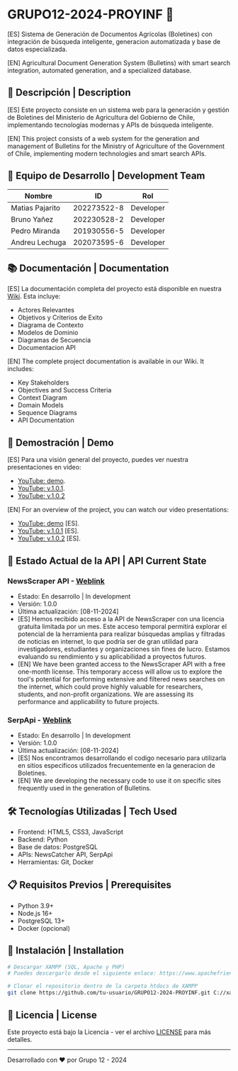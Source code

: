 # GRUPO12-2024-PROYINF 🌱

[ES] Sistema de Generación de Documentos Agrícolas (Boletines) con integración de búsqueda inteligente, generacion automatizada y base de datos especializada.

[EN] Agricultural Document Generation System (Bulletins) with smart search integration, automated generation, and a specialized database.

## 🚀 Descripción | Description
[ES] Este proyecto consiste en un sistema web para la generación y gestión de Boletines del Ministerio de Agricultura del Gobierno de Chile, implementando tecnologías modernas y APIs de búsqueda inteligente.

[EN] This project consists of a web system for the generation and management of Bulletins for the Ministry of Agriculture of the Government of Chile, implementing modern technologies and smart search APIs.

## 👥 Equipo de Desarrollo | Development Team
| Nombre | ID | Rol |
|--------|----|----|
| Matias Pajarito | 202273522-8 | Developer |
| Bruno Yañez | 202230528-2 | Developer |
| Pedro Miranda | 201930556-5 | Developer |
| Andreu Lechuga | 202073595-6 | Developer |

## 📚 Documentación | Documentation
[ES] La documentación completa del proyecto está disponible en nuestra [Wiki](https://github.com/MatiasPajarito/GRUPO12-2024-PROYINF/wiki). Esta incluye:
- Actores Relevantes
- Objetivos y Criterios de Exito
- Diagrama de Contexto
- Modelos de Dominio
- Diagramas de Secuencia
- Documentacion API

[EN] The complete project documentation is available in our Wiki. It includes:
- Key Stakeholders
- Objectives and Success Criteria
- Context Diagram
- Domain Models
- Sequence Diagrams
- API Documentation

## 🎥 Demostración | Demo
[ES] Para una visión general del proyecto, puedes ver nuestra presentaciones en video:
- [YouTube: demo](https://www.youtube.com/watch?v=TAgy9_8pgcM).
- [YouTube: v.1.0.1](https://www.youtube.com/watch?v=Cgoa0NBesHk).
- [YouTube: v.1.0.2](https://youtu.be/gUHv5TUl1yA)

[EN] For an overview of the project, you can watch our video presentations:
- [YouTube: demo](https://www.youtube.com/watch?v=TAgy9_8pgcM) [ES].
- [YouTube: v.1.0.1](https://www.youtube.com/watch?v=Cgoa0NBesHk) [ES].
- [YouTube: v.1.0.2](https://youtu.be/gUHv5TUl1yA) [ES].
## 🔧 Estado Actual de la API | API Current State

### NewsScraper API - [Weblink](https://www.newscatcherapi.com/)
- Estado: En desarrollo | In development
- Versión: 1.0.0
- Última actualización: [08-11-2024]
- [ES] Hemos recibido acceso a la API de NewsScraper con una licencia gratuita limitada por un mes. Este acceso temporal permitirá explorar el potencial de la herramienta para realizar búsquedas amplias y filtradas de noticias en internet, lo que podría ser de gran utilidad para investigadores, estudiantes y organizaciones sin fines de lucro. Estamos evaluando su rendimiento y su aplicabilidad a proyectos futuros.
- [EN] We have been granted access to the NewsScraper API with a free one-month license. This temporary access will allow us to explore the tool's potential for performing extensive and filtered news searches on the internet, which could prove highly valuable for researchers, students, and non-profit organizations. We are assessing its performance and applicability to future projects.

### SerpApi - [Weblink](https://serpapi.com/)
- Estado: En desarrollo | In development
- Versión: 1.0.0
- Última actualización: [08-11-2024]
- [ES] Nos encontramos desarrollando el codigo necesario para utilizarla en sitios especificos utilizados frecuentemente en la generacion de Boletines.
- [EN] We are developing the necessary code to use it on specific sites frequently used in the generation of Bulletins.

## 🛠️ Tecnologías Utilizadas | Tech Used
- Frontend: HTML5, CSS3, JavaScript
- Backend: Python
- Base de datos: PostgreSQL
- APIs: NewsCatcher API, SerpApi
- Herramientas: Git, Docker

## 📋 Requisitos Previos | Prerequisites
- Python 3.9+
- Node.js 16+
- PostgreSQL 13+
- Docker (opcional)

## 🚀 Instalación | Installation
```bash
# Descargar XAMPP (SQL, Apache y PHP)
# Puedes descargarlo desde el siguiente enlace: https://www.apachefriends.org/

# Clonar el repositorio dentro de la carpeta htdocs de XAMPP
git clone https://github.com/tu-usuario/GRUPO12-2024-PROYINF.git C://xampp/htdocs/CARPETA_PROYECTO
```

## 📝 Licencia | License
Este proyecto está bajo la Licencia - ver el archivo [LICENSE](LICENSE.md) para más detalles.

---
Desarrollado con ❤️ por Grupo 12 - 2024
